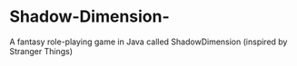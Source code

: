 # Shadow-Dimension-
A fantasy role-playing game in Java called ShadowDimension (inspired by Stranger Things)

